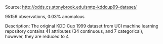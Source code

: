 Source: 
http://odds.cs.stonybrook.edu/smtp-kddcup99-dataset/

95156 observations, 0.03% anomalous

Description:
The original KDD Cup 1999 dataset from UCI machine learning repository contains 41 attributes (34 continuous, and 7 categorical), however, they are reduced to 4 